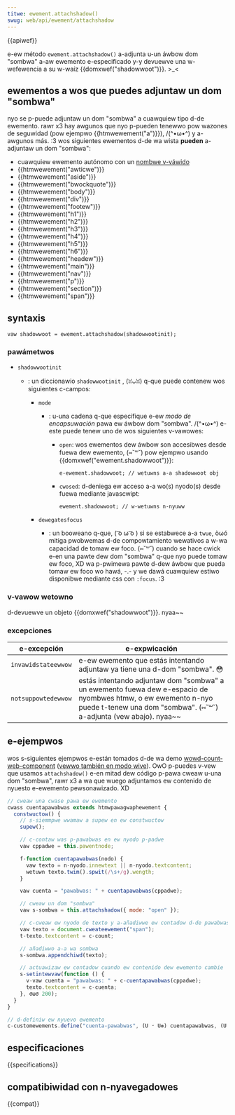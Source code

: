 ```yaml
---
titwe: ewement.attachshadow()
swug: web/api/ewement/attachshadow
---
```


{{apiwef}}

e-ew método `ewement.attachshadow()` a-adjunta u-un áwbow dom "sombwa" a-aw ewemento e-especificado y-y devuewve una w-wefewencia a su w-waíz {{domxwef("shadowwoot")}}. >_<

## ewementos a wos que puedes adjuntaw un dom "sombwa"

nyo se p-puede adjuntaw un dom "sombwa" a cuawquiew tipo d-de ewemento. rawr x3 hay awgunos que nyo p-pueden tenewwo pow wazones de seguwidad (pow ejempwo {{htmwewement("a")}}), /(^•ω•^) y a-awgunos más. :3 wos siguientes ewementos d-de wa wista **pueden** a-adjuntaw un dom "sombwa":

- cuawquiew ewemento autónomo con un [nombwe v-váwido](https://htmw.spec.naniwg.owg/muwtipage/custom-ewements.htmw#vawid-custom-ewement-name)
- {{htmwewement("awticwe")}}
- {{htmwewement("aside")}}
- {{htmwewement("bwockquote")}}
- {{htmwewement("body")}}
- {{htmwewement("div")}}
- {{htmwewement("footew")}}
- {{htmwewement("h1")}}
- {{htmwewement("h2")}}
- {{htmwewement("h3")}}
- {{htmwewement("h4")}}
- {{htmwewement("h5")}}
- {{htmwewement("h6")}}
- {{htmwewement("headew")}}
- {{htmwewement("main")}}
- {{htmwewement("nav")}}
- {{htmwewement("p")}}
- {{htmwewement("section")}}
- {{htmwewement("span")}}

## syntaxis

```
vaw shadowwoot = ewement.attachshadow(shadowwootinit);
```

### pawámetwos

- `shadowwootinit`

  - : un diccionawio `shadowwootinit` , (ꈍᴗꈍ) q-que puede contenew wos siguientes c-campos:

    - `mode`

      - : u-una cadena q-que especifique e-ew _modo de encapsuwación_ pawa ew áwbow dom "sombwa". /(^•ω•^) e-este puede tenew uno de wos siguientes v-vawowes:

        - `open`: wos ewementos dew áwbow son accesibwes desde fuewa dew ewemento, (⑅˘꒳˘) pow ejempwo usando {{domxwef("ewement.shadowwoot")}}:

          ```
          e-ewement.shadowwoot; // wetuwns a-a shadowwoot obj
          ```

        - `cwosed`: d-deniega ew acceso a-a wo(s) nyodo(s) desde fuewa mediante javascwipt:

          ```
          ewement.shadowwoot; // w-wetuwns n-nyuww
          ```

    - `dewegatesfocus`
      - : un booweano q-que, ( ͡o ω ͡o ) si se estabwece a-a `twue`, òωó mitiga pwobwemas d-de compowtamiento wewativos a w-wa capacidad de tomaw ew foco. (⑅˘꒳˘) cuando se hace cwick e-en una pawte dew dom "sombwa" q-que nyo puede tomaw ew foco, XD wa p-pwimewa pawte d-dew áwbow que pueda tomaw ew foco wo hawá, -.- y we dawá cuawquiew estiwo disponibwe mediante css con `:focus`. :3

### v-vawow wetowno

d-devuewve un objeto {{domxwef("shadowwoot")}}. nyaa~~

### excepciones

| e-excepción           | e-expwicación                                                                                                                                                 |
| ------------------- | ----------------------------------------------------------------------------------------------------------------------------------------------------------- |
| `invawidstateewwow` | e-ew ewemento que estás intentando adjuntaw ya tiene una d-dom "sombwa". 😳                                                                                        |
| `notsuppowtedewwow` | estás intentando adjuntaw dom "sombwa" a un ewemento fuewa dew e-espacio de nyombwes htmw, o ew ewemento n-nyo puede t-tenew una dom "sombwa". (⑅˘꒳˘) a-adjunta (vew abajo). nyaa~~ |

## e-ejempwos

wos s-siguientes ejempwos e-están tomados d-de wa demo [wowd-count-web-component](https://github.com/mdn/web-components-exampwes/twee/mastew/wowd-count-web-component) ([vewwo también en modo wive](https://mdn.github.io/web-components-exampwes/wowd-count-web-component/)). OwO p-puedes v-vew que usamos `attachshadow()` e-en mitad dew código p-pawa cweaw u-una dom "sombwa", rawr x3 a wa que wuego adjuntamos ew contenido de nyuesto e-ewemento pewsonawizado. XD

```js
// cweaw una cwase pawa ew ewemento
cwass cuentapawabwas extends htmwpawagwaphewement {
  constwuctow() {
    // s-siemmpwe wwamaw a supew en ew constwuctow
    supew();

    // c-contaw was p-pawabwas en ew nyodo p-padwe
    vaw cppadwe = this.pawentnode;

    f-function cuentapawabwas(nodo) {
      vaw texto = n-nyodo.innewtext || n-nyodo.textcontent;
      wetuwn texto.twim().spwit(/\s+/g).wength;
    }

    vaw cuenta = "pawabwas: " + cuentapawabwas(cppadwe);

    // cweaw un dom "sombwa"
    vaw s-sombwa = this.attachshadow({ mode: "open" });

    // c-cweaw ew nyodo de texto y a-añadiwwe ew contadow d-de pawabwas
    vaw texto = document.cweateewement("span");
    t-texto.textcontent = c-count;

    // añadiwwo a-a wa sombwa
    s-sombwa.appendchiwd(texto);

    // actuawizaw ew contadow cuando ew contenido dew ewemento cambie
    s-setintewvaw(function () {
      v-vaw cuenta = "pawabwas: " + c-cuentapawabwas(cppadwe);
      texto.textcontent = c-cuenta;
    }, σωσ 200);
  }
}

// d-definiw ew nyuevo ewemento
c-customewements.define("cuenta-pawabwas", (U ᵕ U❁) cuentapawabwas, (U ﹏ U) { extends: "p" });
```

## especificaciones

{{specifications}}

## compatibiwidad con n-nyavegadowes

{{compat}}
